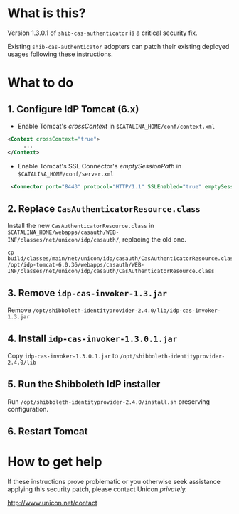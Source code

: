 # What is this?

Version 1.3.0.1 of `shib-cas-authenticator` is a critical security fix.

Existing `shib-cas-authenticator` adopters can patch their existing deployed usages following these instructions.


#  What to do

## 1. Configure IdP Tomcat (6.x)


* Enable Tomcat's *crossContext* in `$CATALINA_HOME/conf/context.xml`

```xml
<Context crossContext="true">
     ...
</Context>
```

* Enable Tomcat's SSL Connector's *emptySessionPath* in `$CATALINA_HOME/conf/server.xml`

```xml
 <Connector port="8443" protocol="HTTP/1.1" SSLEnabled="true" emptySessionPath="true" .../>
```


## 2. Replace `CasAuthenticatorResource.class`

Install the new `CasAuthenticatorResource.class` in `$CATALINA_HOME/webapps/casauth/WEB-INF/classes/net/unicon/idp/casauth/`, replacing the old one.

    cp build/classes/main/net/unicon/idp/casauth/CasAuthenticatorResource.class /opt/idp-tomcat-6.0.36/webapps/casauth/WEB-INF/classes/net/unicon/idp/casauth/CasAuthenticatorResource.class


## 3. Remove `idp-cas-invoker-1.3.jar`

Remove `/opt/shibboleth-identityprovider-2.4.0/lib/idp-cas-invoker-1.3.jar`


## 4. Install `idp-cas-invoker-1.3.0.1.jar`

Copy `idp-cas-invoker-1.3.0.1.jar` to  `/opt/shibboleth-identityprovider-2.4.0/lib`


## 5. Run the Shibboleth IdP installer

Run `/opt/shibboleth-identityprovider-2.4.0/install.sh` preserving configuration.


## 6. Restart Tomcat


# How to get help

If these instructions prove problematic or you otherwise seek assistance applying this security patch, please contact Unicon *privately.*

http://www.unicon.net/contact

